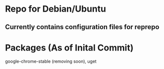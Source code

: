 # Repo for Debian/Ubuntu
## Currently contains configuration files for reprepo

# Packages (As of Inital Commit)
google-chrome-stable (removing soon), uget
